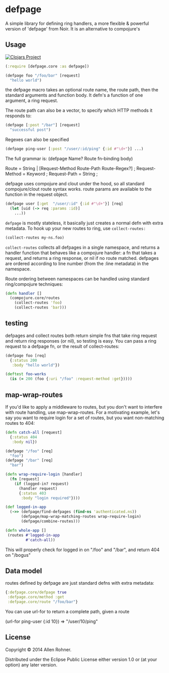 # defpage

A simple library for defining ring handlers, a more flexible & powerful version of 'defpage' from Noir. It is an alternative to compojure's

## Usage

[![Clojars Project](http://clojars.org/defpage/latest-version.svg)](http://clojars.org/defpage)

```clojure
(:require [defpage.core :as defpage])

(defpage foo "/foo/bar" [request]
  "hello world")

```

the defpage macro takes an optional route name, the route path, then the standard arguments and function body. It defn's a function of one argument, a ring request.

The route path can also be a vector, to specify which HTTP methods it responds to:

```clojure
(defpage [:post "/bar"] [request]
  "successful post")
```

Regexes can also be specified

```clojure
(defpage ping-user [:post "/user/:id/ping" {:id #"\d+"}] ...)
```

The full grammar is:
(defpage Name? Route fn-binding body)

Route = String | [Request-Method Route-Path Route-Regex?] ;
Request-Method = Keyword ;
Request-Path = String ;

defpage uses compojure and clout under the hood, so all standard compojure/clout route syntax works. route params are available to the function in the request object.

```clojure
(defpage user [:get  "/user/:id" {:id #"\d+"}] [req]
  (let [uid (-> req :params :id)]
    ...))
```

`defpage` is mostly stateless, it basically just creates a normal defn with extra metadata. To hook up your new routes to ring, use `collect-routes:`

```clojure
(collect-routes my-ns.foo)
```
`collect-routes` collects all defpages in a single namespace, and returns a handler function that behaves like a compojure handler: a fn that takes a request, and returns a ring response, or nil if no route matched. defpages are ordered according to line number (from the :line metadata) in the namespace.

Route ordering between namespaces can be handled using standard ring/compojure techniques:

```clojure
(defn handler []
  (compojure.core/routes
    (collect-routes 'foo)
    (collect-routes 'bar)))
```

## testing
defpages and collect routes both return simple fns that take ring request and return ring responses (or nil), so testing is easy. You can pass a ring request to a defpage fn, or the result of collect-routes:

```clojure
(defpage foo [req]
  {:status 200
   :body "hello world"})

(deftest foo-works
  (is (= 200 (foo {:uri "/foo" :request-method :get}))))
```

## map-wrap-routes
If you'd like to apply a middleware to routes, but you don't want to interfere with route handling, use map-wrap-routes. For a motivating example, let's say you want to require login for a set of routes, but you want non-matching routes to 404:

```clojure
(defn catch-all [request]
  {:status 404
   :body nil})

(defpage "/foo" [req]
  "foo")
(defpage "/bar" [req]
  "bar")

(defn wrap-require-login [handler]
  (fn [request]
    (if (logged-in? request)
      (handler request)
      {:status 403
       :body "login required"})))

(def logged-in-app
  (->> (defpage/find-defpages (find-ns 'authenticated.ns))
       (defpage/map-wrap-matching-routes wrap-require-login)
       (defpage/combine-routes)))

(defn whole-app []
 (routes #'logged-in-app
         #'catch-all))
```

This will properly check for logged in on "/foo" and "/bar", and return 404 on "/bogus"

## Data model
routes defined by defpage are just standard defns with extra metadata:

```clojure
{:defpage.core/defpage true
 :defpage.core/method :get
 :defpage.core/route "/foo/bar"}
```

You can use url-for to return a complete path, given a route

(url-for ping-user {:id 10})
=> "/user/10/ping"


## License

Copyright © 2014 Allen Rohner.

Distributed under the Eclipse Public License either version 1.0 or (at
your option) any later version.
